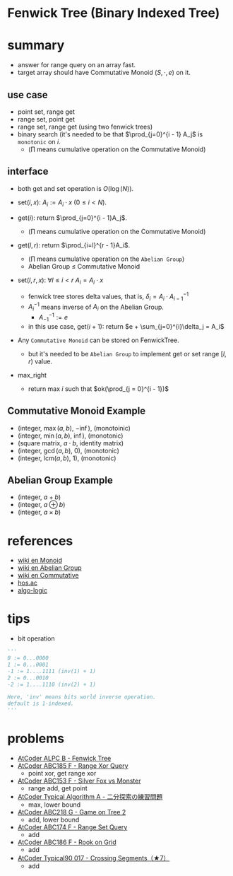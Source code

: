 # Fenwick Tree (Binary Indexed Tree)
  

# summary
- answer for range query on an array fast.
- target array should have Commutative Monoid $(S, \cdot, e)$ on it.

## use case
- point set, range get
- range set, point get
- range set, range get (using two fenwick trees)
- binary search (it's needed to be that $\prod_{j=0}^{i - 1} A_j$ is `monotonic` on $i$. 
  - ($\prod$ means cumulative operation on the Commutative Monoid)

## interface
- both get and set operation is $O(\log(N))$.
- $\text{set}(i, x)$: $A_i := A_i \cdot x \ (0 \le i \lt N)$.
- $\text{get}(i)$: return $\prod_{j=0}^{i - 1}A_j$.
  - ($\prod$ means cumulative operation on the Commutative Monoid)
- $\text{get}(l, r)$: return $\prod_{i=l}^{r - 1}A_i$.
  - ($\prod$ means cumulative operation on the `Abelian Group`)
  - Abelian Group $\leq$ Commutative Monoid
- $\text{set}(l, r, x)$: $\forall{l \le i \lt r}\ A_i = A_i \cdot x$
  - fenwick tree stores delta values, that is, $\delta_i = A_i \cdot A_{i - 1}^{-1}$
  - $A_i^{-1}$ means inverse of $A_i$ on the Abelian Group.
    - $A_{-1}^{-1} := e$
  - in this use case, $\text{get}(i + 1)$: return $e + \sum_{j=0}^{i}\delta_j = A_i$
  
- Any `Commutative Monoid` can be stored on FenwickTree.
  - but it's needed to be `Abelian Group` to implement get or set range $[l, r)$ value.
- max_right
  - return max $i$ such that $ok(\prod_{j = 0}^{i - 1})$


## Commutative Monoid Example 
- (integer, $\max{(a, b)}$, $-\inf$), (monotoinic)
- (integer, $\min{(a, b)}$, $\inf$), (monotonic)
- (square matrix, $a\cdot{b}$, identity matrix)
- (integer, $\gcd{(a, b)}$, 0), (monotonic)
- (integer, $\text{lcm}(a, b)$, 1), (monotonic)

## Abelian Group Example
- (integer, $a + b$)
- (integer, $a \oplus b$)
- (integer, $a \times b$)





# references 
- [wiki en Monoid](https://en.wikipedia.org/wiki/Monoid)
- [wiki en Abelian Group](https://en.wikipedia.org/wiki/Abelian_group)
- [wiki en Commutative](https://en.wikipedia.org/wiki/Commutative_property)
- [hos.ac](http://hos.ac/slides/20140319_bit.pdf)
- [algo-logic](https://algo-logic.info/binary-indexed-tree/)


# tips 
- bit operation
```py
'''
0 := 0...0000
1 := 0...0001
-1 := 1....1111 (inv(1) + 1)
2 := 0...0010
-2 := 1....1110 (inv(2) + 1)

Here, 'inv' means bits world inverse operation.
default is 1-indexed.
'''
```



# problems
- [AtCoder ALPC B - Fenwick Tree](https://atcoder.jp/contests/practice2/tasks/practice2_b)
- [AtCoder ABC185 F - Range Xor Query](https://atcoder.jp/contests/abc185/tasks/abc185_f)
  - point xor, get range xor 
- [AtCoder ABC153 F - Silver Fox vs Monster](https://atcoder.jp/contests/abc153/tasks/abc153_f)
  - range add, get point
- [AtCoder Typical Algorithm A - 二分探索の練習問題](https://atcoder.jp/contests/typical-algorithm/tasks/typical_algorithm_a)
  - max, lower bound
- [AtCoder ABC218 G - Game on Tree 2](https://atcoder.jp/contests/abc218/tasks/abc218_g)
  - add, lower bound
- [AtCoder ABC174 F - Range Set Query](https://atcoder.jp/contests/abc174/tasks/abc174_f)
  - add
- [AtCoder ABC186 F - Rook on Grid](https://atcoder.jp/contests/abc186/tasks/abc186_f)
  - add
- [AtCoder Typical90 017 - Crossing Segments（★7）](https://atcoder.jp/contests/typical90/tasks/typical90_q)
  - add
